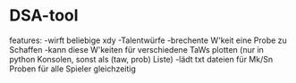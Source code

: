 # DSA-tool

features:
  -wirft beliebige xdy
  -Talentwürfe
  -brechente W'keit eine Probe zu Schaffen
  -kann diese W'keiten für verschiedene TaWs plotten (nur in python Konsolen, sonst als (taw, prob) Liste)
  -lädt txt dateien für Mk/Sn Proben für alle Spieler gleichzeitig
